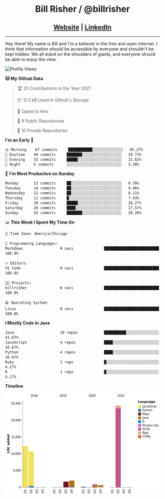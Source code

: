 
<h1 align="center">
    Bill Risher / @billrisher <br />
</h1>
<h2 align="center">
    <a href="https://billrisher.com">Website</a> | <a href="https://linkedin.com/in/william-risher">LinkedIn</a>
 </h2>

---

Hey there! My name is Bill and I'm a believer in the free and open internet. 
I think that information should be accessible by everyone and shouldn't be kept hidden. 
We all stand on the shoulders of giants, and everyone should be able to enjoy the view.

<!--START_SECTION:waka-->
![Profile Views](http://img.shields.io/badge/Profile%20Views-0-blue)

**🐱 My Github Data** 

> 🏆 25 Contributions in the Year 2021
 > 
> 📦 11.3 kB Used in Github's Storage 
 > 
> 💼 Opted to Hire
 > 
> 📜 9 Public Repositories 
 > 
> 🔑 10 Private Repositories  
 > 
**I'm an Early 🐤** 

```text
🌞 Morning    67 commits     ███████████░░░░░░░░░░░░░░   45.27% 
🌆 Daytime    44 commits     ███████░░░░░░░░░░░░░░░░░░   29.73% 
🌃 Evening    32 commits     █████░░░░░░░░░░░░░░░░░░░░   21.62% 
🌙 Night      5 commits      ░░░░░░░░░░░░░░░░░░░░░░░░░   3.38%

```
📅 **I'm Most Productive on Sunday** 

```text
Monday       13 commits     ██░░░░░░░░░░░░░░░░░░░░░░░   8.78% 
Tuesday      14 commits     ██░░░░░░░░░░░░░░░░░░░░░░░   9.46% 
Wednesday    12 commits     ██░░░░░░░░░░░░░░░░░░░░░░░   8.11% 
Thursday     11 commits     █░░░░░░░░░░░░░░░░░░░░░░░░   7.43% 
Friday       30 commits     █████░░░░░░░░░░░░░░░░░░░░   20.27% 
Saturday     26 commits     ████░░░░░░░░░░░░░░░░░░░░░   17.57% 
Sunday       42 commits     ███████░░░░░░░░░░░░░░░░░░   28.38%

```


📊 **This Week I Spent My Time On** 

```text
⌚︎ Time Zone: America/Chicago

💬 Programming Languages: 
Markdown                 0 secs              █████████████████████████   100.0%

🔥 Editors: 
VS Code                  0 secs              █████████████████████████   100.0%

🐱‍💻 Projects: 
billrisher               0 secs              █████████████████████████   100.0%

💻 Operating System: 
Linux                    0 secs              █████████████████████████   100.0%

```

**I Mostly Code in Java** 

```text
Java                     10 repos            ██████████░░░░░░░░░░░░░░░   41.67% 
JavaScript               4 repos             ████░░░░░░░░░░░░░░░░░░░░░   16.67% 
Python                   4 repos             ████░░░░░░░░░░░░░░░░░░░░░   16.67% 
Ruby                     1 repo              █░░░░░░░░░░░░░░░░░░░░░░░░   4.17% 
R                        1 repo              █░░░░░░░░░░░░░░░░░░░░░░░░   4.17%

```


**Timeline**

![Chart not found](https://raw.githubusercontent.com/billrisher/billrisher/main/charts/bar_graph.png) 


<!--END_SECTION:waka-->
